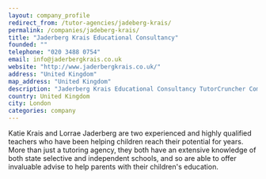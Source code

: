 ```yaml
---
layout: company_profile
redirect_from: /tutor-agencies/jadeberg-krais/
permalink: /companies/jadeberg-krais/
title: "Jaderberg Krais Educational Consultancy"
founded: ""
telephone: "020 3488 0754"
email: info@jaderbergkrais.co.uk
website: "http://www.jaderbergkrais.co.uk/"
address: "United Kingdom"
map_address: "United Kingdom"
description: "Jaderberg Krais Educational Consultancy TutorCruncher Company Profile"
country: United Kingdom
city: London
categories: company
---
```

Katie Krais and Lorrae Jaderberg are two experienced and highly qualified teachers who have been helping children reach their potential for years. More than just a tutoring agency, they both have an extensive knowledge of both state selective and independent schools, and so are able to offer invaluable advise to help parents with their children's education.
